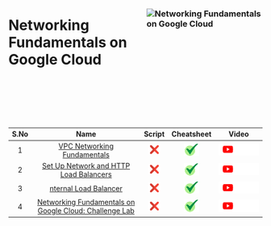 [cross]: /assets/cross.jpg
[tick]: /assets/tick.jpg

### <img src="https://cdn.qwiklabs.com/gKmq6yHaB6FrhdMvrN50%2BaQ%2Fn%2FhoN2MWxXg9OkOA4RA%3D" alt="Networking Fundamentals on Google Cloud" title="Networking Fundamentals on Google Cloud" align="right" height="160" width="230"/>

# Networking Fundamentals on Google Cloud

<br>
<br>
<br>
<br>
<br>


| S.No | Name | Script | Cheatsheet | Video |
| :--: | :--: | :----: | :--------: | :---: |
| 1 | [VPC Networking Fundamentals](https://www.cloudskillsboost.google/course_templates/748/labs/461540) | [![cross][cross]]() | [![tick][tick]](../../Labs/Cheatsheets/GSP210/CHEATSHEET.md) | <a href=""> <picture> <source media="(prefers-color-scheme: dark)" srcset="../../assets/yt-dark.png"> <source media="(prefers-color-scheme: light)" srcset="../../assets/yt-light.png"> <img alt="YouTube logo" src="../../assets/yt-dark.png"></picture> </a> |
| 2 | [Set Up Network and HTTP Load Balancers](https://www.cloudskillsboost.google/course_templates/748/labs/461541) | [![cross][cross]]() | [![tick][tick]](../../Labs/Cheatsheets/GSP007/CHEATSHEET.md) | <a href=""> <picture> <source media="(prefers-color-scheme: dark)" srcset="../../assets/yt-dark.png"> <source media="(prefers-color-scheme: light)" srcset="../../assets/yt-light.png"> <img alt="YouTube logo" src="../../assets/yt-dark.png"></picture> </a> |
| 3 | [nternal Load Balancer](https://www.cloudskillsboost.google/course_templates/748/labs/461542) | [![cross][cross]]() | [![tick][tick]](../../Labs/Cheatsheets/GSP041/CHEATSHEET.md) | <a href=""> <picture> <source media="(prefers-color-scheme: dark)" srcset="../../assets/yt-dark.png"> <source media="(prefers-color-scheme: light)" srcset="../../assets/yt-light.png"> <img alt="YouTube logo" src="../../assets/yt-dark.png"></picture> </a> |
| 4 | [Networking Fundamentals on Google Cloud: Challenge Lab](https://www.cloudskillsboost.google/course_templates/748/labs/461543) | [![cross][cross]]() | [![tick][tick]](../../Labs/Cheatsheets/ARC124/CHEATSHEET.md) | <a href=""> <picture> <source media="(prefers-color-scheme: dark)" srcset="../../assets/yt-dark.png"> <source media="(prefers-color-scheme: light)" srcset="../../assets/yt-light.png"> <img alt="YouTube logo" src="../../assets/yt-dark.png"></picture> </a> |